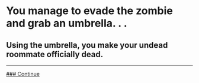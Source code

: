 # You manage to evade the zombie and grab an umbrella. . .  
## Using the umbrella, you make your undead roommate officially dead.  
---  
[### Continue](continue.md)